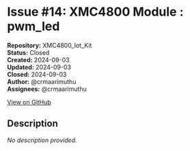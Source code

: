 # Issue #14: XMC4800  Module : pwm_led

**Repository:** XMC4800_Iot_Kit  
**Status:** Closed  
**Created:** 2024-09-03  
**Updated:** 2024-09-03  
**Closed:** 2024-09-03  
**Author:** @crmaarimuthu  
**Assignees:** @crmaarimuthu  

[View on GitHub](https://github.com/Simtestlab/XMC4800_Iot_Kit/issues/14)

## Description

*No description provided.*